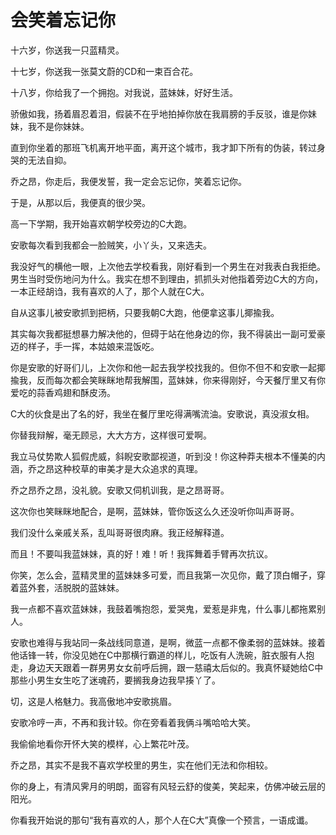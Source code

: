# 会笑着忘记你

十六岁，你送我一只蓝精灵。 

十七岁，你送我一张莫文蔚的CD和一束百合花。 

十八岁，你给我了一个拥抱。对我说，蓝妹妹，好好生活。 

骄傲如我，扬着眉忍着泪，假装不在乎地拍掉你放在我肩膀的手反驳，谁是你妹妹，我不是你妹妹。 

直到你坐着的那班飞机离开地平面，离开这个城市，我才卸下所有的伪装，转过身哭的无法自抑。 

乔之昂，你走后，我便发誓，我一定会忘记你，笑着忘记你。 

于是，从那以后，我便真的很少哭。 

高一下学期，我开始喜欢朝学校旁边的C大跑。 

安歌每次看到我都会一脸贼笑，小丫头，又来选夫。 

我没好气的横他一眼，上次他去学校看我，刚好看到一个男生在对我表白我拒绝。男生当时受伤地问为什么。我实在想不到理由，抓抓头对他指着旁边C大的方向，一本正经胡诌，我有喜欢的人了，那个人就在C大。 

自从这事儿被安歌抓到把柄，只要我朝C大跑，他便拿这事儿揶揄我。 

其实每次我都挺想暴力解决他的，但碍于站在他身边的你，我不得装出一副可爱豪迈的样子，手一挥，本姑娘来混饭吃。 

你是安歌的好哥们儿，上次你和他一起去我学校找我的。但你不但不和安歌一起揶揄我，反而每次都会笑眯眯地帮我解围，蓝妹妹，你来得刚好，今天餐厅里又有你爱吃的蒜香鸡翅和酥皮汤。 

C大的伙食是出了名的好，我坐在餐厅里吃得满嘴流油。安歌说，真没淑女相。 

你替我辩解，毫无顾忌，大大方方，这样很可爱啊。 

我立马仗势欺人狐假虎威，斜睨安歌鄙视道，听到没！你这种莽夫根本不懂美的内涵，乔之昂这种校草的审美才是大众追求的真理。 

乔之昂乔之昂，没礼貌。安歌又伺机训我，是之昂哥哥。 

这次你也笑眯眯地配合，是啊，蓝妹妹，管你饭这么久还没听你叫声哥哥。 

我们没什么亲戚关系，乱叫哥哥很肉麻。我正经解释道。 

而且！不要叫我蓝妹妹，真的好！难！听！我挥舞着手臂再次抗议。 

你笑，怎么会，蓝精灵里的蓝妹妹多可爱，而且我第一次见你，戴了顶白帽子，穿着蓝外套，活脱脱的蓝妹妹。 

我一点都不喜欢蓝妹妹，我鼓着嘴抱怨，爱哭鬼，爱惹是非鬼，什么事儿都拖累别人。 

安歌也难得与我站同一条战线同意道，是啊，微蓝一点都不像柔弱的蓝妹妹。接着他话锋一转，你没见她在C中那横行霸道的样儿，吃饭有人洗碗，脏衣服有人抱走，身边天天跟着一群男男女女前呼后拥，跟一慈禧太后似的。我真怀疑她给C中那些小男生女生吃了迷魂药，要搁我身边我早揍丫了。 

切，这是人格魅力。我高傲地冲安歌挑眉。 

安歌冷哼一声，不再和我计较。你在旁看着我俩斗嘴哈哈大笑。 

我偷偷地看你开怀大笑的模样，心上繁花叶茂。 

乔之昂，其实不是我不喜欢学校里的男生，实在他们无法和你相较。 

你的身上，有清风霁月的明朗，面容有风轻云舒的俊美，笑起来，仿佛冲破云层的阳光。 

你看我开始说的那句“我有喜欢的人，那个人在C大”真像一个预言，一语成谶。